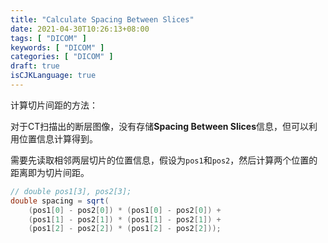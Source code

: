 ```yaml
---
title: "Calculate Spacing Between Slices"
date: 2021-04-30T10:26:13+08:00
tags: [ "DICOM" ]
keywords: [ "DICOM" ]
categories: [ "DICOM" ]
draft: true
isCJKLanguage: true
---
```


计算切片间距的方法：

对于CT扫描出的断层图像，没有存储**Spacing Between Slices**信息，但可以利用位置信息计算得到。

需要先读取相邻两层切片的位置信息，假设为`pos1`和`pos2`，然后计算两个位置的距离即为切片间距。

``` csharp
// double pos1[3], pos2[3];
double spacing = sqrt(
    (pos1[0] - pos2[0]) * (pos1[0] - pos2[0]) +
    (pos1[1] - pos2[1]) * (pos1[1] - pos2[1]) +
    (pos1[2] - pos2[2]) * (pos1[2] - pos2[2]));
```
